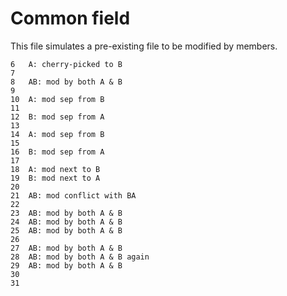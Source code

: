 Common field
===

This file simulates a pre-existing file to be modified by members.
```
6   A: cherry-picked to B
7
8   AB: mod by both A & B
9
10  A: mod sep from B
11
12  B: mod sep from A
13
14  A: mod sep from B
15
16  B: mod sep from A
17
18  A: mod next to B
19  B: mod next to A
20
21  AB: mod conflict with BA
22
23  AB: mod by both A & B
24  AB: mod by both A & B
25  AB: mod by both A & B
26
27  AB: mod by both A & B
28  AB: mod by both A & B again
29  AB: mod by both A & B
30
31
```
